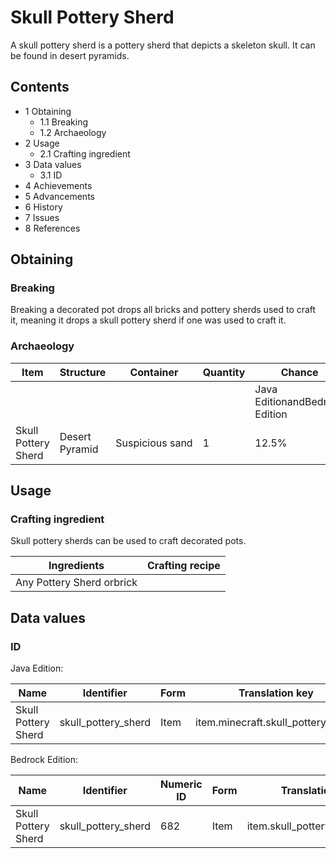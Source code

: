 # Skull Pottery Sherd
A skull pottery sherd is a pottery sherd that depicts a skeleton skull. It can be found in desert pyramids.

## Contents
- 1 Obtaining
	- 1.1 Breaking
	- 1.2 Archaeology
- 2 Usage
	- 2.1 Crafting ingredient
- 3 Data values
	- 3.1 ID
- 4 Achievements
- 5 Advancements
- 6 History
- 7 Issues
- 8 References

## Obtaining
### Breaking
Breaking a decorated pot drops all bricks and pottery sherds used to craft it, meaning it drops a skull pottery sherd if one was used to craft it.

### Archaeology
| Item                | Structure      | Container       | Quantity | Chance                         |
|---------------------|----------------|-----------------|----------|--------------------------------|
|                     |                |                 |          | Java EditionandBedrock Edition |
| Skull Pottery Sherd | Desert Pyramid | Suspicious sand | 1        | 12.5%                          |

## Usage
### Crafting ingredient
Skull pottery sherds can be used to craft decorated pots.

| Ingredients               | Crafting recipe |
|---------------------------|-----------------|
| Any Pottery Sherd orbrick |                 |

## Data values
### ID
Java Edition:

| Name                | Identifier          | Form | Translation key                    |
|---------------------|---------------------|------|------------------------------------|
| Skull Pottery Sherd | skull_pottery_sherd | Item | item.minecraft.skull_pottery_sherd |

Bedrock Edition:

| Name                | Identifier          | Numeric ID | Form | Translation key               |
|---------------------|---------------------|------------|------|-------------------------------|
| Skull Pottery Sherd | skull_pottery_sherd | 682        | Item | item.skull_pottery_sherd.name |


